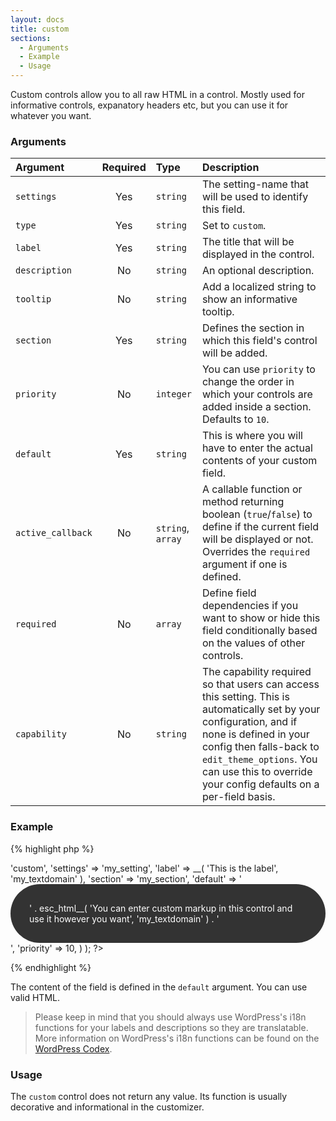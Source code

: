 ```yaml
---
layout: docs
title: custom
sections:
  - Arguments
  - Example
  - Usage
---
```


Custom controls allow you to all raw HTML in a control. Mostly used for informative controls, expanatory headers etc, but you can use it for whatever you want.

### Arguments

Argument            | Required | Type              | Description
:------------------ | :------: | :---------------- | :----------
`settings`          | Yes      | `string`          | The setting-name that will be used to identify this field.
`type`              | Yes      | `string`          | Set to `custom`.
`label`             | Yes      | `string`          | The title that will be displayed in the control.
`description`       | No       | `string`          | An optional description.
`tooltip`           | No       | `string`          | Add a localized string to show an informative tooltip.
`section`           | Yes      | `string`          | Defines the section in which this field's control will be added.
`priority`          | No       | `integer`         | You can use `priority` to change the order in which your controls are added inside a section. Defaults to `10`.
`default`           | Yes      | `string`          | This is where you will have to enter the actual contents of your custom field.
`active_callback`   | No       | `string`, `array` | A callable function or method returning boolean (`true`/`false`) to define if the current field will be displayed or not. Overrides the `required` argument if one is defined.
`required`          | No       | `array`           | Define field dependencies if you want to show or hide this field conditionally based on the values of other controls.
`capability`        | No       | `string`          | The capability required so that users can access this setting. This is automatically set by your configuration, and if none is defined in your config then falls-back to `edit_theme_options`. You can use this to override your config defaults on a per-field basis.

### Example

{% highlight php %}
<?php
Kirki::add_field( 'my_config', array(
	'type'        => 'custom',
	'settings'    => 'my_setting',
	'label'       => __( 'This is the label', 'my_textdomain' ),
	'section'     => 'my_section',
	'default'     => '<div style="padding: 30px;background-color: #333; color: #fff; border-radius: 50px;">' . esc_html__( 'You can enter custom markup in this control and use it however you want', 'my_textdomain' ) . '</div>',
	'priority'    => 10,
) );
?>
{% endhighlight %}

The content of the field is defined in the `default` argument.
You can use valid HTML.

> Please keep in mind that you should always use WordPress's i18n functions for your labels and descriptions so they are translatable. More information on WordPress's i18n functions can be found on the [WordPress Codex](https://codex.wordpress.org/I18n_for_WordPress_Developers).

### Usage

The `custom` control does not return any value. Its function is usually decorative and informational in the customizer.
